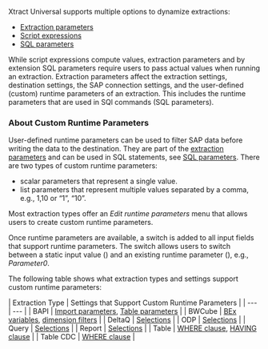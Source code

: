 Xtract Universal supports multiple options to dynamize extractions:

- [Extraction parameters](extraction-parameters/)
- [Script expressions](script-expressions/)
- [SQL parameters](sql-parameters/)

While script expressions compute values, extraction parameters and by extension SQL parameters require users to pass actual values when running an extraction. Extraction parameters affect the extraction settings, destination settings, the SAP connection settings, and the user-defined (custom) runtime parameters of an extraction. This includes the runtime parameters that are used in SQl commands (SQL parameters).

### About Custom Runtime Parameters

User-defined runtime parameters can be used to filter SAP data before writing the data to the destination. They are part of the [extraction parameters](extraction-parameters/#custom) and can be used in SQL statements, see [SQL parameters](sql-parameters/). There are two types of custom runtime parameters:

- scalar parameters that represent a single value.
- list parameters that represent multiple values separated by a comma, e.g., 1,10 or “1”, “10”.

Most extraction types offer an *Edit runtime parameters* menu that allows users to create custom runtime parameters.

Once runtime parameters are available, a switch is added to all input fields that support runtime parameters. The switch allows users to switch between a static input value () and an existing runtime parameter (), e.g., *Parameter0*.

The following table shows what extraction types and settings support custom runtime parameters:

| Extraction Type | Settings that Support Custom Runtime Parameters | | --- | --- | | BAPI | [Import parameters](../bapi/input-and-output/#import-parameters), [Table parameters](../bapi/input-and-output/#table-parameters) | | BWCube | [BEx variables](../bwcube/variables-and-filters/#edit-variables), [dimension filters](../bwcube/variables-and-filters/#set-dimension-filters) | | DeltaQ | [Selections](../deltaq/selections/#edit-selections) | | ODP | [Selections](../odp/selections/#edit-selections) | | Query | [Selections](../query/variants-and-selections/#edit-selections) | | Report | [Selections](../report/variants-and-selections/#edit-selections) | | Table | [WHERE clause](../table/where-clause/), [HAVING clause](../table/having-clause/) | | Table CDC | [WHERE clause](../table-cdc/where-clause/) |
